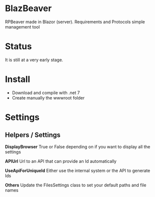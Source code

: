 # BlazBeaver
RPBeaver made in Blazor (server). Requirements and Protocols simple management tool

# Status
It is still at a very early stage.

# Install
- Download and compile with .net 7
- Create manually the wwwroot folder

# Settings
## Helpers / Settings

**DisplayBrowser**
True or False depending on if you want to display all the settings

**APIUrl**
Url to an API that can provide an Id automatically

**UseApiForUniqueId**
Either use the internal system or the API to generate Ids

**Others**
Update the FilesSettings class to set your default paths and file names

